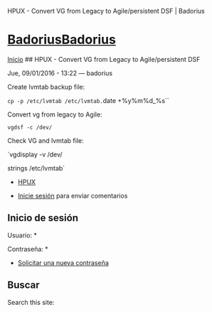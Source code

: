 





HPUX - Convert VG from Legacy to Agile/persistent DSF | Badorius


















# [BadoriusBadorius](/ "Badorius")

 
 

[Inicio](/) ## HPUX - Convert VG from Legacy to Agile/persistent DSF

 

Jue, 09/01/2016 - 13:22 — badorius

Create lvmtab backup file:


 `cp -p /etc/lvmtab /etc/lvmtab.`date +%y%m%d_%s``


Convert vg from legacy to Agile:


 `vgdsf -c /dev/`


Check VG and lvmtab file:


 `vgdisplay -v /dev/  

strings /etc/lvmtab`





* [HPUX](/?q=taxonomy/term/6)


* [Inicie sesión](/?q=user/login&destination=comment%2Freply%2F99%23comment-form) para enviar comentarios





 


## Inicio de sesión




Usuario: *



Contraseña: *



* [Solicitar una nueva contraseña](/?q=user/password "Solicita una contraseña nueva por correo electrónico.")






## Buscar





Search this site: 










 




